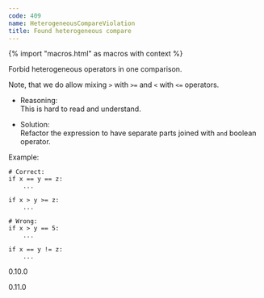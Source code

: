 ```yaml
---
code: 409
name: HeterogeneousCompareViolation
title: Found heterogeneous compare
---
```


{% import "macros.html" as macros with context %}

Forbid heterogeneous operators in one comparison.

Note, that we do allow mixing `>` with `>=` and `<` with `<=` operators.

  - Reasoning:  
    This is hard to read and understand.

  - Solution:  
    Refactor the expression to have separate parts joined with `and`
    boolean operator.

Example:

    # Correct:
    if x == y == z:
        ...
    
    if x > y >= z:
        ...
    
    # Wrong:
    if x > y == 5:
        ...
    
    if x == y != z:
        ...

<div class="versionadded">

0.10.0

</div>

<div class="versionchanged">

0.11.0

</div>